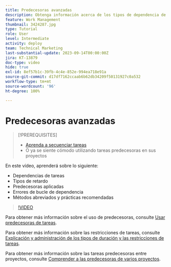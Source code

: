 ```yaml
---
title: Predecesoras avanzadas
description: Obtenga información acerca de los tipos de dependencia de predecesoras, los tipos de retardo, las predecesoras aplicadas, los errores de bucle de dependencia y algunos métodos abreviados y prácticas recomendadas.
feature: Work Management
thumbnail: 3424287.jpg
type: Tutorial
role: User
level: Intermediate
activity: deploy
team: Technical Marketing
last-substantial-update: 2023-09-14T00:00:00Z
jira: KT-13879
doc-type: video
hide: true
exl-id: 8ef57b1c-39fb-4c4e-852e-994ea718e91a
source-git-commit: d17df7162ccaab6b62db34209f50131927c0a532
workflow-type: tm+mt
source-wordcount: '96'
ht-degree: 100%

---
```


# Predecesoras avanzadas


>[!PREREQUISITES]
>
>* [Aprenda a secuenciar tareas](https://experienceleague.adobe.com/docs/workfront-learn/tutorials-workfront/manage-work/tasks/learn-to-sequence-tasks.html?lang=es)
>* O ya se siente cómodo utilizando tareas predecesoras en sus proyectos


En este vídeo, aprenderá sobre lo siguiente:

* Dependencias de tareas
* Tipos de retardo
* Predecesoras aplicadas
* Errores de bucle de dependencia
* Métodos abreviados y prácticas recomendadas

>[!VIDEO](https://video.tv.adobe.com/v/3454530/?quality=12&learn=on&enablevpops&captions=spa)

Para obtener más información sobre el uso de predecesoras, consulte [Usar predecesoras de tareas](https://experienceleague.adobe.com/docs/workfront/using/manage-work/tasks/use-task-predecessors/use-task-predecessors.html?lang=es).

Para obtener más información sobre las restricciones de tareas, consulte [Explicación y administración de los tipos de duración y las restricciones de tareas](https://experienceleague.adobe.com/docs/workfront-learn/tutorials-workfront/manage-work/intermediate-projects/understand-and-manage-duration-types-and-task-constraints.html?lang=es).

Para obtener más información sobre las tareas predecesoras entre proyectos, consulte [Comprender a las predecesoras de varios proyectos](https://experienceleague.adobe.com/docs/workfront-learn/tutorials-workfront/manage-work/intermediate-projects/understand-cross-project-predecessors.html?lang=es).

